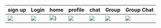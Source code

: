 sign up | Login | home | profile | chat | Group | Group Chat 
--- | --- | --- |--- |--- | --- |  --- | 
![](https://github.com/Shimon31/My-To-Do/assets/73957684/b0057bba-9dc2-45fb-a6b6-6b1ba1145933) |![](https://github.com/Shimon31/My-To-Do/assets/73957684/979d2ab2-1dec-4d92-8d90-bc1fa6305b90) |![](https://github.com/Shimon31/My-To-Do/assets/73957684/2a62ae50-2163-4d1b-adf4-63b82d278bb2)) |![](https://github.com/Shimon31/My-To-Do/assets/73957684/bb26ef61-46de-4f2c-b7bf-c8b7cf8ccda4) |![](https://github.com/Shimon31/My-To-Do/assets/73957684/25f239c7-7bf4-451e-8ed7-65a5d162d9f5) |![](https://github.com/Shimon31/My-To-Do/assets/73957684/c4091c8d-4542-4304-ba45-0fb15a1cf37c) |![](https://github.com/Shimon31/My-To-Do/assets/73957684/1c5ead91-10a1-4a74-894d-1a83c5689151) 
